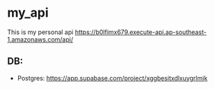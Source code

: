 # my_api
This is my personal api
https://b0lfimx679.execute-api.ap-southeast-1.amazonaws.com/api/


## DB:
- Postgres: https://app.supabase.com/project/xggbesitxdlxuygrlmjk